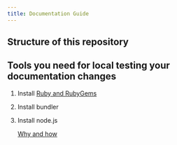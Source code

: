 ```yaml
---
title: Documentation Guide
---
```


## Structure of this repository

## Tools you need for local testing your documentation changes

1. Install [Ruby and RubyGems](<https://jekyllrb.com/docs/installation/>)
2. Install bundler

3. Install node.js

    [Why and how](<https://mmistakes.github.io/minimal-mistakes/docs/javascript/>)
